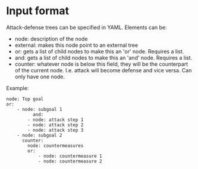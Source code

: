 # Input format

Attack-defense trees can be specified in YAML. Elements can be:

* node: description of the node
* external: makes this node point to an external tree
* or: gets a list of child nodes to make this an 'or' node. Requires a list.
* and: gets a list of child nodes to make this an 'and' node. Requires a list.
* counter: whatever node is below this field, they will be the counterpart of the current node. I.e. attack will become defense and vice versa. Can only have one node.

Example:

```
node: Top goal
or:
	- node: subgoal 1
          and:
		- node: attack step 1
		- node: attack step 2
		- node: attack step 3
	- node: subgoal 2
	  counter:
		node: countermeasures
		or:
			- node: countermeasure 1
			- node: countermeasure 2
```


